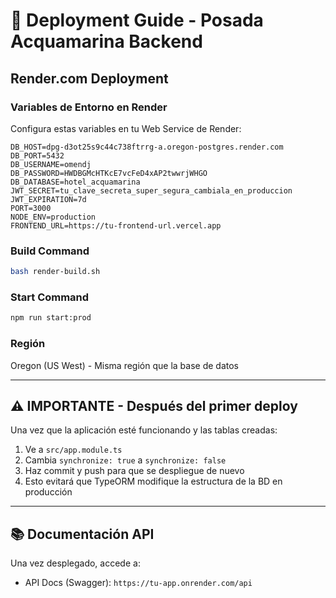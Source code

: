 # 🚀 Deployment Guide - Posada Acquamarina Backend

## Render.com Deployment

### Variables de Entorno en Render

Configura estas variables en tu Web Service de Render:

```
DB_HOST=dpg-d3ot25s9c44c738ftrrg-a.oregon-postgres.render.com
DB_PORT=5432
DB_USERNAME=omendj
DB_PASSWORD=HWDBGMcHTKcE7vcFeD4xAP2twwrjWHGO
DB_DATABASE=hotel_acquamarina
JWT_SECRET=tu_clave_secreta_super_segura_cambiala_en_produccion
JWT_EXPIRATION=7d
PORT=3000
NODE_ENV=production
FRONTEND_URL=https://tu-frontend-url.vercel.app
```

### Build Command
```bash
bash render-build.sh
```

### Start Command
```bash
npm run start:prod
```

### Región
Oregon (US West) - Misma región que la base de datos

---

## ⚠️ IMPORTANTE - Después del primer deploy

Una vez que la aplicación esté funcionando y las tablas creadas:

1. Ve a `src/app.module.ts`
2. Cambia `synchronize: true` a `synchronize: false`
3. Haz commit y push para que se despliegue de nuevo
4. Esto evitará que TypeORM modifique la estructura de la BD en producción

---

## 📚 Documentación API

Una vez desplegado, accede a:
- API Docs (Swagger): `https://tu-app.onrender.com/api`

